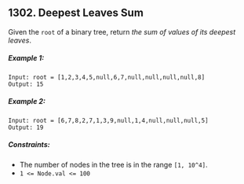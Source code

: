 ## 1302. Deepest Leaves Sum

Given the ```root``` of a binary tree, return *the sum of values of its deepest leaves*.

##### Example 1:
```
Input: root = [1,2,3,4,5,null,6,7,null,null,null,null,8]
Output: 15
```
##### Example 2:
```
Input: root = [6,7,8,2,7,1,3,9,null,1,4,null,null,null,5]
Output: 19
```

##### Constraints:

* The number of nodes in the tree is in the range ```[1, 10^4]```.
* ```1 <= Node.val <= 100```